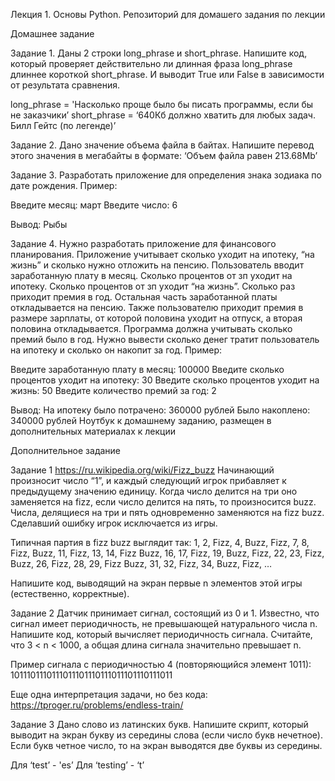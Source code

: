 
Лекция 1. Основы Python. 
Репозиторий для домашего задания по лекции

Домашнее задание

Задание 1.
Даны 2 строки long_phrase и short_phrase. Напишите код, который проверяет действительно ли длинная фраза long_phrase длиннее короткой short_phrase. И выводит True или False в зависимости от результата сравнения.

long_phrase = 'Насколько проще было бы писать программы, если бы не заказчики’
short_phrase = ‘640Кб должно хватить для любых задач. Билл Гейтс (по легенде)’

Задание 2.
Дано значение объема файла в байтах. Напишите перевод этого значения в мегабайты в формате:
‘Объем файла равен 213.68Mb’

Задание 3.
Разработать приложение для определения знака зодиака по дате рождения.
Пример:

Введите месяц: март
Введите число: 6

Вывод:
Рыбы

Задание 4.
Нужно разработать приложение для финансового планирования.
Приложение учитывает сколько уходит на ипотеку, “на жизнь” и сколько нужно отложить на пенсию.
Пользователь вводит заработанную плату в месяц.
Сколько процентов от зп уходит на ипотеку.
Сколько процентов от зп уходит “на жизнь”.
Сколько раз приходит премия в год.
Остальная часть заработанной платы откладывается на пенсию.
Также пользователю приходит премия в размере зарплаты, от которой половина уходит на отпуск, а вторая половина откладывается.
Программа должна учитывать сколько премий было в год.
Нужно вывести сколько денег тратит пользователь на ипотеку и сколько он накопит за год.
Пример:

Введите заработанную плату в месяц: 100000
Введите сколько процентов уходит на ипотеку: 30
Введите сколько процентов уходит на жизнь: 50
Введите количество премий за год: 2

Вывод:
На ипотеку было потрачено: 360000 рублей
Было накоплено: 340000 рублей
Ноутбук к домашнему заданию, размещен в дополнительных материалах к лекции

Дополнительное задание

Задание 1
https://ru.wikipedia.org/wiki/Fizz_buzz
Начинающий произносит число “1”, и каждый следующий игрок прибавляет к предыдущему значению единицу. Когда число делится на три оно заменяется на fizz, если число делится на пять, то произносится buzz. Числа, делящиеся на три и пять одновременно заменяются на fizz buzz. Сделавший ошибку игрок исключается из игры.

Типичная партия в fizz buzz выглядит так:
1, 2, Fizz, 4, Buzz, Fizz, 7, 8, Fizz, Buzz, 11, Fizz, 13, 14, Fizz Buzz, 16, 17, Fizz, 19, Buzz, Fizz, 22, 23, Fizz, Buzz, 26, Fizz, 28, 29, Fizz Buzz, 31, 32, Fizz, 34, Buzz, Fizz, …

Напишите код, выводящий на экран первые n элементов этой игры (естественно, корректные).

Задание 2
Датчик принимает сигнал, состоящий из 0 и 1. Известно, что сигнал имеет периодичность, не превышающей натурального числа n. Напишите код, который вычисляет периодичность сигнала. Считайте, что 3 < n < 1000, а общая длина сигнала значительно превышает n.

Пример сигнала с периодичностью 4 (повторяющийся элемент 1011):
1011101110111011101110111011101110111011

Еще одна интерпретация задачи, но без кода: https://tproger.ru/problems/endless-train/

Задание 3
Дано слово из латинских букв. Напишите скрипт, который выводит на экран букву из середины слова (если число букв нечетное). Если букв четное число, то на экран выводятся две буквы из середины.

Для ‘test’ - 'es’
Для ‘testing’ - ‘t’


